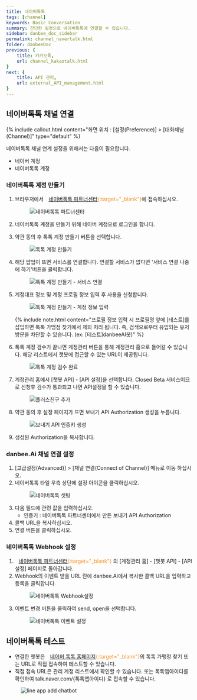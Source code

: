 ```yaml
---
title: 네이버톡톡
tags: [channel]
keywords: Basic Conversation
summary: 간단한 설정으로 네이버톡톡에 연결할 수 있습니다.
sidebar: danbee_doc_sidebar
permalink: channel_navertalk.html
folder: danbeeDoc
previous: {
    title: 카카오톡,
    url: channel_kakaotalk.html
}
next: {
    title: API 관리,
    url: external_API_management.html
}
---
```


## 네이버톡톡 채널 연결 
 {% include callout.html content="화면 위치 : [설정(Preference)] > [대화채널(Channel)]" type="default" %}

네이버톡톡 채널 연계 설정을 위해서는 다음이 필요합니다.

* 네이버 계정
* 네이버톡톡 계정

### 네이버톡톡 계정 만들기
1. 브라우저에서 <span style="color:#f69023;"><i class="fa fa-external-link-square" aria-hidden="true" style="margin: 0px 5px"></i>[네이버톡톡 파트너센터](https://partner.talk.naver.com/){:target="_blank"}</span>에 접속하십시오.
    <figure><img class="docimage" src="images/channel/navertalk/navertalk_01_partner_center.png" alt="네이버톡톡 파트너센터" style="max-width: 800px"></figure>
2. 네이버톡톡 계정을 만들기 위해 네이버 계정으로 로그인을 합니다.

3. 약관 동의 후 톡톡 계정 만들기 버튼을 선택합니다.
    <figure><img class="docimage" src="images/channel/navertalk/navertalk_02_create_talktalk.png" alt="톡톡 계정 만들기" style="max-width: 800px"></figure>
4. 해당 팝업이 뜨면 서비스를 연결합니다. 연결할 서비스가 없다면 '서비스 연결 나중에 하기'버튼을 클릭합니다. 
    <figure><img class="docimage" src="images/channel/navertalk/navertalk_03_create_talktalk_service.png" alt="톡톡 계정 만들기 - 서비스 연결" style="max-width: 800px"></figure>
5. 계정대표 정보 및 계정 프로필 정보 입력 후 사용을 신청합니다.
    <figure><img class="docimage" src="images/channel/navertalk/navertalk_04_create_talktalk_repInfo.png" alt="톡톡 계정 만들기 - 계정 정보 입력" style="max-width: 800px"></figure>
    {% include note.html content="프로필 정보 입력 시 프로필명 앞에 [테스트]를 삽입하면 톡톡 가맹점 찾기에서 제외 처리 됩니다. 즉, 검색으로부터 유입되는 유저 방문을 차단할 수 있습니다. (ex: [테스트]danbeeAI봇)" %}
6. 톡톡 계정 검수가 끝나면 계정관리 버튼을 통해 계정관리 홈으로 들어갈 수 있습니다. 해당 리스트에서 챗봇에 접근할 수 있는 URL이 제공됩니다. 
    <figure><img class="docimage" src="images/channel/navertalk/navertalk_06_talktalk_complete.png" alt="톡톡 계정 검수 완료" style="max-width: 800px"></figure>
7. 계정관리 홈에서 [챗봇 API] - [API 설정]을 선택합니다. Closed Beta 서비스이므로 신청후 검수가 통과되고 나면 API설정을 할 수 있습니다.
    <figure><img class="docimage" src="images/channel/navertalk/navertalk_07_talktalk_botAPI.png" alt="플러스친구 추가" style="max-width: 800px"></figure>
8. 약관 동의 후 설정 페이지가 뜨면 보내기 API Authorization 생성을 누릅니다.
    <figure><img class="docimage" src="images/channel/navertalk/navertalk_08_talktalk_botAPI_auth_create.png" alt="보내기 API 인증키 생성" style="max-width: 800px"></figure>
9. 생성된 Authorization을 복사합니다.

### danbee.Ai 채널 연결 설정
1. [고급설정(Advanced)] > [채널 연결(Connect of Channel)] 메뉴로 이동 하십시오.
2. 네이버톡톡 타일 우측 상단에 설정 아이콘을 클릭하십시오.
    <figure><img class="docimage" src="images/channel/navertalk/navertalk_09_danbee_connect.png" alt="네이버톡톡 셋팅" style="max-width: 800px"></figure>
3. 다음 필드에 관련 값을 입력하십시오.
    * 인증키 : 네이버톡톡 파트너센터에서 만든 보내기 API Authorization
4. 콜백 URL을 복사하십시오.
5. 연결 버튼을 클릭하십시오.

### 네이버톡톡 Webhook 설정
1. <span style="color:#f69023;"><i class="fa fa-external-link-square" aria-hidden="true" style="margin: 0px 5px"></i>[네이버톡톡 파트너센터](https://partner.talk.naver.com/){:target="_blank"}</span> 의 [계정관리 홈] - [챗봇 API] - [API설정] 페이지로 돌아갑니다.
2. Webhook의 이벤트 받을 URL 란에 danbee.Ai에서 복사한 콜백 URL을 입력하고 등록을 클릭합니다.
    <figure><img class="docimage" src="images/channel/navertalk/navertalk_10_webhook.png" alt="네이버톡톡 Webhook설정" style="max-width: 800px"></figure>
3. 이벤트 변경 버튼을 클릭하여 send, open을 선택합니다.
    <figure><img class="docimage" src="images/channel/navertalk/navertalk_11_event_setting.png" alt="네이버톡톡 이벤트 설정" style="max-width: 800px"></figure>

## 네이버톡톡 테스트
* 연결한 챗봇은 <span style="color:#f69023;"><i class="fa fa-external-link-square" aria-hidden="true" style="margin: 0px 5px"></i>[네이버 톡톡 홈페이지](https://talk.naver.com/){:target="_blank"}</span>의 톡톡 가맹정 찾기 또는 URL로 직접 접속하여 테스트할 수 있습니다. 
* 직접 접속 URL은 관리 계정 리스트에서 확인할 수 있습니다. 또는 톡톡앱아이디를 확인하여 talk.naver.com/{톡톡앱아이디} 로 접속할 수 있습니다.
<figure><img class="docimage" src="images/channel/navertalk/navertalk_13_app_id.png" alt="line app add chatbot" style="max-width: 800px"></figure>

